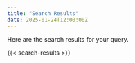 ```yaml
---
title: "Search Results"
date: 2025-01-24T12:00:00Z
---
```


Here are the search results for your query.

{{< search-results >}}
